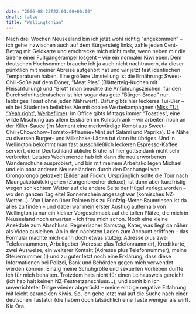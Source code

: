 ```yaml
---
date: "2006-08-23T22:01:00+00:00"
draft: false
title: "Wellingtonian"
---
```

Nach drei Wochen Neuseeland bin ich jetzt wohl richtig “angekommen”
– ich gehe inzwischen auch auf dem Bürgersteig links, zahle jeden
Cent-Betrag mit Geldkarte und erschrecke mich nicht mehr, wenn
neben mir die Sirene einer Fußgängerampel losgeht – wie ein
normaler Kiwi eben. Dem deutschen Hochsommer brauche ich ja auch
nicht nachtrauern, da dieser pünktlich mit meiner Abreise aufgehört
hat und wir jetzt fast identischen Temparaturen haben. Eine größere
Umstellung ist die Ernährung: Sweet-Chili-Soße auf dem Döner, “Meat
Pies” (Blätterteig-Kuchen mit Fleischfüllung) und “Brot” (man
beachte die Anführungszeichen: für den Durchschnittsdeutschen ist
hier sogar das gute “Bürger-Bread” nur labbriges Toast ohne jeden
Nährwert). Dafür gibts hier leckeres Tui-Bier – ein bei Studenten
beliebtes Ale mit coolen Werbekampagnen
([Miss TUI](http://www.tui.co.nz/default.asp?s1=Galleries&s2=Miss%20Tui),
[“Yeah right”](http://www.betterliving.co.nz/net/forums/ShowPost.aspx?PostID=8710),
[Werbefilme](http://www.tui.co.nz/default.asp?s1=Downloads&s2=Video%20Library)).
Im Office gibts Mittags immer “Toasties”, eine wilde Mischung aus
allem Essbaren im Kühlschrank – wir arbeiten noch an der
Killer-Sauce (im Moment eine merkwürdige Kombi aus
Sweet-Chili+Chowchow+Tomato+Pflaume+Mint auf Salami und Paprika).
Die Nähe zu diversen Burger- und Milkshake-Läden tut dann ihr
übriges. Und in Wellington bekommt man fast ausschließlich leckeren
Espresso-Kaffee serviert, die in Deutschland übliche Brühe ist hier
gottseidank nicht sehr verbreitet. Letztes Wochenende hab ich dann
die neu erworbenen Wanderschuhe ausprobiert, und bin mit meinem
Arbeitskollegen Michael und ein paar anderen Neuseeländern durch
den Dschungel von
[Orongorongo](http://zoomin.co.nz/nz/lower+hutt/eastbourne/-orongorongo+track/)
gekraxelt
([Bilder auf Flickr](http://www.flickr.com/photos/chillu/sets/72157594232409818/)).
Ursprünglich sollte die Tour nach Maungakotukituki gehen
(Zungenbrecher deluxe), ist dann aber kurzfristig wegen schlechtem
Wetter auf die andere Seite der Hügel verlegt worden – wo den
ganzen Tag eitel Sonnenschein angesagt war (komisches NZ-Wetter…).
Von Lianen über Palmen bis zu Fünfzig-Meter-Baumriesen ist da alles
zu finden – und dabei war mein erster Ausflug außerhalb von
Wellington ja nur ein kleiner Vorgeschmack auf die tollen Plätze,
die mich in Neuseeland noch erwarten – ich freu mich schon. Noch
eine kleine Anekdote zum Abschluss: Regnerischer Samstag, Kater,
was liegt da näher als Video ausleihen. Ab in den nächsten Laden
zum Account eröffnen – das Formular machte mich dann doch etwas
stutzig: Adresse plus zwei Telefonnummern, Arbeitgeber (Adresse
plus Telefonnummer), Kreditkarte, zwei Ausweise, ein weiterer
Kontakt (Adresse plus Telefonnummer), meine Steuernummer (!) und zu
guter letzt noch eine Erklärung, dass diese Informationen bei
Polizei, Bank und Behörden gegen mich verwendet werden können.
Einzig meine Schuhgröße und sexuellen Vorlieben durfte ich für mich
behalten. Trotzdem hats nicht für einen Leihausweis gereicht (ich
hab halt keinen NZ-Festnetzanschluss…), und somit bin ich
unverrichteter Dinge wieder abgerückt – meine einzige negative
Erfahrung mit leicht paranoiden Kiwis. So, ich gehe jetzt mal auf
die Suche nach einer deutschen Tastatur (die haben doch tatsächlich
eine Taste weniger als wir!). Kia Ora.



